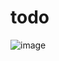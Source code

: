 # todo

![image](https://github.com/t0mtait/todo/assets/109391390/bc3c7d7e-2459-407c-9d41-fe8e6c728f52)
